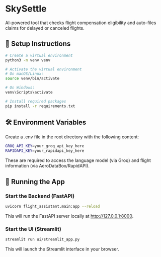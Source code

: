 # SkySettle
AI-powered tool that checks flight compensation eligibility and auto-files claims for delayed or canceled flights.

## 🔧 Setup Instructions

```bash
# Create a virtual environment
python3 -m venv venv

# Activate the virtual environment
# On macOS/Linux:
source venv/bin/activate

# On Windows:
venv\Scripts\activate

# Install required packages
pip install -r requirements.txt
```

## 🛠️ Environment Variables
Create a .env file in the root directory with the following content:
```bash
GROQ_API_KEY=your_groq_api_key_here
RAPIDAPI_KEY=your_rapidapi_key_here
```
These are required to access the language model (via Groq) and flight information (via AeroDataBox/RapidAPI).

## 🚀 Running the App
### Start the Backend (FastAPI)
```bash
uvicorn flight_assistant.main:app --reload
```
This will run the FastAPI server locally at http://127.0.0.1:8000.

### Start the UI (Streamlit)
```bash
streamlit run ui/streamlit_app.py
```
This will launch the Streamlit interface in your browser.
